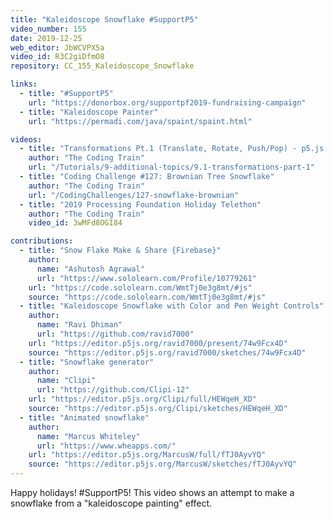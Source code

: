 ```yaml
---
title: "Kaleidoscope Snowflake #SupportP5"
video_number: 155
date: 2019-12-25
web_editor: JbWCVPX5a
video_id: R3C2giDfmO8
repository: CC_155_Kaleidoscope_Snowflake

links:
  - title: "#SupportP5"
    url: "https://donorbox.org/supportpf2019-fundraising-campaign"
  - title: "Kaleidoscope Painter"
    url: "https://permadi.com/java/spaint/spaint.html"

videos:
  - title: "Transformations Pt.1 (Translate, Rotate, Push/Pop) - p5.js Tutorial"
    author: "The Coding Train"
    url: "/Tutorials/9-additional-topics/9.1-transformations-part-1"
  - title: "Coding Challenge #127: Brownian Tree Snowflake"
    author: "The Coding Train"
    url: "/CodingChallenges/127-snowflake-brownian"
  - title: "2019 Processing Foundation Holiday Telethon"
    author: "The Coding Train"
    video_id: 3wMFd8OGI84

contributions:
  - title: "Snow Flake Make & Share {Firebase}"
    author:
      name: "Ashutosh Agrawal"
      url: "https://www.sololearn.com/Profile/10779261"
    url: "https://code.sololearn.com/WmtTj0e3g8mt/#js"
    source: "https://code.sololearn.com/WmtTj0e3g8mt/#js"
  - title: "Kaleidoscope Snowflake with Color and Pen Weight Controls"
    author:
      name: "Ravi Dhiman"
      url: "https://github.com/ravid7000"
    url: "https://editor.p5js.org/ravid7000/present/74w9Fcx4D"
    source: "https://editor.p5js.org/ravid7000/sketches/74w9Fcx4D"
  - title: "Snowflake generator"
    author:
      name: "Clipi"
      url: "https://github.com/Clipi-12"
    url: "https://editor.p5js.org/Clipi/full/HEWqeH_XD"
    source: "https://editor.p5js.org/Clipi/sketches/HEWqeH_XD"
  - title: "Animated snowflake"
    author:
      name: "Marcus Whiteley"
      url: "https://www.wheapps.com/"
    url: "https://editor.p5js.org/MarcusW/full/fTJ0AyvYQ"
    source: "https://editor.p5js.org/MarcusW/sketches/fTJ0AyvYQ"
---
```

Happy holidays! #SupportP5! This video shows an attempt to make a snowflake from a "kaleidoscope painting" effect.
